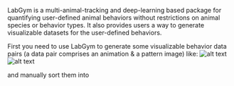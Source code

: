LabGym is a multi-animal-tracking and deep-learning based package for quantifying user-defined animal behaviors without restrictions on animal species or behavior types. It also provides users a way to generate visualizable datasets for the user-defined behaviors.

First you need to use LabGym to generate some visualizable behavior data pairs (a data pair comprises an animation & a pattern image) like:
![alt text](https://github.com/yujiahu415/LabGym/blob/a9c77cd1f25ca1edc97aadb2257dd8fc0552483d/Examples/Larvae.gif)![alt text](https://github.com/yujiahu415/LabGym/blob/4484050e52480cdc0e0611eaff3545dfedf03908/Examples/Flies.gif)

and manually sort them into
